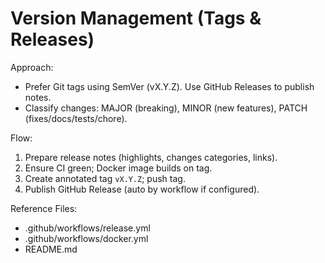 # Version Management (Tags & Releases)

Approach:

- Prefer Git tags using SemVer (vX.Y.Z). Use GitHub Releases to publish notes.
- Classify changes: MAJOR (breaking), MINOR (new features), PATCH (fixes/docs/tests/chore).

Flow:

1. Prepare release notes (highlights, changes categories, links).
2. Ensure CI green; Docker image builds on tag.
3. Create annotated tag `vX.Y.Z`; push tag.
4. Publish GitHub Release (auto by workflow if configured).

Reference Files:

- .github/workflows/release.yml
- .github/workflows/docker.yml
- README.md
